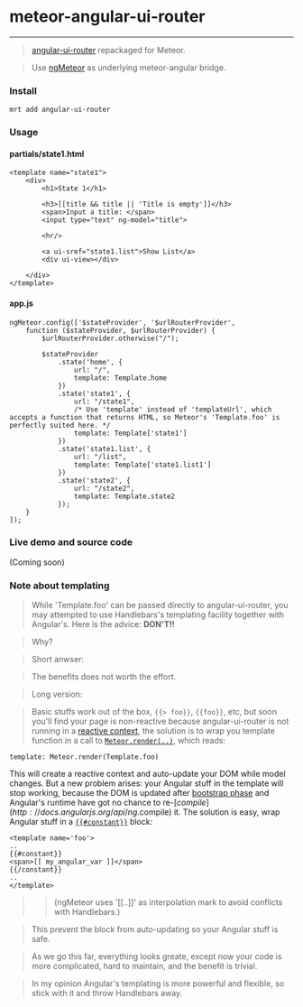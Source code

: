 meteor-angular-ui-router
========================
- - -
> [angular-ui-router](https://github.com/angular-ui/ui-router "angular-ui-router") repackaged for Meteor.

> Use [ngMeteor](https://github.com/loneleeandroo/ngMeteor "ngMeteor") as underlying meteor-angular bridge.

### Install
```
mrt add angular-ui-router
```

### Usage

#### partials/state1.html
```
<template name="state1">
    <div>
        <h1>State 1</h1>

        <h3>[[title && title || 'Title is empty']]</h3>
        <span>Input a title: </span>
        <input type="text" ng-model="title">

        <hr/>

        <a ui-sref="state1.list">Show List</a>
        <div ui-view></div>

    </div>
</template>
```

#### app.js
```
ngMeteor.config(['$stateProvider', '$urlRouterProvider',
    function ($stateProvider, $urlRouterProvider) {
        $urlRouterProvider.otherwise("/");

        $stateProvider
            .state('home', {
                url: "/",
                template: Template.home
            })
            .state('state1', {
                url: "/state1",
                /* Use 'template' instead of 'templateUrl', which accepts a function that returns HTML, so Meteor's 'Template.foo' is perfectly suited here. */
                template: Template['state1']
            })
            .state('state1.list', {
                url: "/list",
                template: Template['state1.list1']
            })
            .state('state2', {
                url: "/state2",
                template: Template.state2
            });
    }
]);
```

### Live demo and source code
(Coming soon)


### Note about templating
> While 'Template.foo' can be passed directly to angular-ui-router, you may attempted to use Handlebars's templating facility together with Angular's. Here is the advice: **DON'T!!**

<!-- -->
> Why?

<!-- -->
> Short anwser:

> The benefits does not worth the effort.

<!-- -->
> Long version:

> Basic stuffs work out of the box, `{{> foo}}`, `{{foo}}`, etc, but soon you'll find your page is non-reactive because angular-ui-router is not running in a [reactive context](http://docs.meteor.com/#reactivity), the solution is to wrap you template function in a call to [`Meteor.render(..)`](http://docs.meteor.com/#meteor_render), which reads:
```
template: Meteor.render(Template.foo)
```
This will create a reactive context and auto-update your DOM while model changes.
But a new problem arises: your Angular stuff in the template will stop working, because the DOM is updated after [bootstrap phase](http://docs.angularjs.org/api/angular.bootstrap) and Angular's runtime have got no chance to re-[$compile](http://docs.angularjs.org/api/ng.$compile) it. The solution is easy, wrap Angular stuff in a [`{{#constant}}`](http://docs.meteor.com/#constant) block:
```
<template name='foo'>
..
{{#constant}}
<span>[[ my_angular_var ]]</span>
{{/constant}}
..
</template>
```
>> (ngMeteor uses '[[..]]' as interpolation mark to avoid conflicts with Handlebars.)

> This prevent the block from auto-updating so your Angular stuff is safe.

> As we go this far, everything looks greate, except now your code is more complicated, hard to maintain, and the benefit is trivial.

<!-- -->
> In my opinion Angular's templating is more powerful and flexible, so stick with it and throw Handlebars away.

